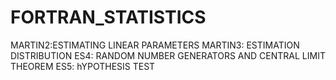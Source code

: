 # FORTRAN_STATISTICS


MARTIN2:ESTIMATING LINEAR PARAMETERS
MARTIN3: ESTIMATION DISTRIBUTION
ES4: RANDOM NUMBER GENERATORS AND CENTRAL LIMIT THEOREM
ES5: hYPOTHESIS TEST
